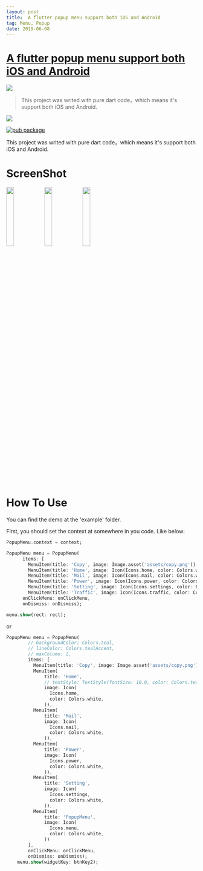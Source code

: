 ```yaml
---
layout: post
title:  A flutter popup menu support both iOS and Android
tag: Menu, Popup
date: 2019-06-08
---
```


# [A flutter popup menu support both iOS and Android](http://github.com/chinabrant/popup_menu) 

![](https://flutterawesome.com/content/images/2019/06/popup_menux.jpg)
 
> This project was writed with pure dart code，which means it's support both iOS and Android.

 
<img src="popupmenu.png" >

[![pub package](https://github.com/chinabrant/popup_menuhttps://img.shields.io/badge/pub-v1.0.1-blue.svg?raw=true)](https://pub.dev/packages/popup_menu)

This project was writed with pure dart code，which means it's support both iOS and Android.

# ScreenShot
<img src="https://github.com/chinabrant/popup_menu/blob/master/01.png" width="20%"><img src="https://github.com/chinabrant/popup_menu/blob/master/02.png" width="20%"><img src="https://github.com/chinabrant/popup_menu/blob/master/03.png" width="20%">

# How To Use


You can find the demo at the 'example' folder.

First, you should set the context at somewhere in you code. Like below:
```dart
PopupMenu.context = context;
```
```dart
PopupMenu menu = PopupMenu(
      items: [
        MenuItem(title: 'Copy', image: Image.asset('assets/copy.png')), 
        MenuItem(title: 'Home', image: Icon(Icons.home, color: Colors.white,)), 
        MenuItem(title: 'Mail', image: Icon(Icons.mail, color: Colors.white,)), 
        MenuItem(title: 'Power', image: Icon(Icons.power, color: Colors.white,)),
        MenuItem(title: 'Setting', image: Icon(Icons.settings, color: Colors.white,)), 
        MenuItem(title: 'Traffic', image: Icon(Icons.traffic, color: Colors.white,))], 
      onClickMenu: onClickMenu, 
      onDismiss: onDismiss);

menu.show(rect: rect);
```

or

```dart
PopupMenu menu = PopupMenu(
        // backgroundColor: Colors.teal,
        // lineColor: Colors.tealAccent,
        // maxColumn: 2,
        items: [
          MenuItem(title: 'Copy', image: Image.asset('assets/copy.png')),
          MenuItem(
              title: 'Home',
              // textStyle: TextStyle(fontSize: 10.0, color: Colors.tealAccent),
              image: Icon(
                Icons.home,
                color: Colors.white,
              )),
          MenuItem(
              title: 'Mail',
              image: Icon(
                Icons.mail,
                color: Colors.white,
              )),
          MenuItem(
              title: 'Power',
              image: Icon(
                Icons.power,
                color: Colors.white,
              )),
          MenuItem(
              title: 'Setting',
              image: Icon(
                Icons.settings,
                color: Colors.white,
              )),
          MenuItem(
              title: 'PopupMenu',
              image: Icon(
                Icons.menu,
                color: Colors.white,
              ))
        ],
        onClickMenu: onClickMenu,
        onDismiss: onDismiss);
    menu.show(widgetKey: btnKey2);
```

